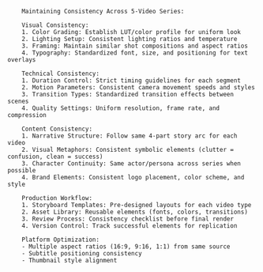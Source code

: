 
        Maintaining Consistency Across 5-Video Series:

        Visual Consistency:
        1. Color Grading: Establish LUT/color profile for uniform look
        2. Lighting Setup: Consistent lighting ratios and temperature
        3. Framing: Maintain similar shot compositions and aspect ratios
        4. Typography: Standardized font, size, and positioning for text overlays

        Technical Consistency:
        1. Duration Control: Strict timing guidelines for each segment
        2. Motion Parameters: Consistent camera movement speeds and styles
        3. Transition Types: Standardized transition effects between scenes
        4. Quality Settings: Uniform resolution, frame rate, and compression

        Content Consistency:
        1. Narrative Structure: Follow same 4-part story arc for each video
        2. Visual Metaphors: Consistent symbolic elements (clutter = confusion, clean = success)
        3. Character Continuity: Same actor/persona across series when possible
        4. Brand Elements: Consistent logo placement, color scheme, and style

        Production Workflow:
        1. Storyboard Templates: Pre-designed layouts for each video type
        2. Asset Library: Reusable elements (fonts, colors, transitions)
        3. Review Process: Consistency checklist before final render
        4. Version Control: Track successful elements for replication

        Platform Optimization:
        - Multiple aspect ratios (16:9, 9:16, 1:1) from same source
        - Subtitle positioning consistency
        - Thumbnail style alignment
        